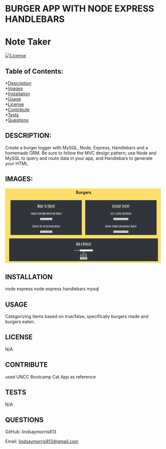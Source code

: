 # BURGER APP WITH NODE EXPRESS HANDLEBARS

# Note Taker
[![License](https://img.shields.io/static/v1?label=license&message=NONE&color=success)](https://github.com/lindsaymorris813/noteaker)

## Table of Contents:
*[Description](#description)  
*[Images](#images)  
*[Installation](#installation)  
*[Usage](#usage)  
*[License](#license)  
*[Contribute](#contribute)  
*[Tests](#tests)  
*[Questions](#questions)  

## DESCRIPTION:

Create a burger logger with MySQL, Node, Express, Handlebars and a homemade ORM. Be sure to follow the MVC design pattern; use Node and MySQL to query and route data in your app, and Handlebars to generate your HTML.

## IMAGES:

![DeployedSite](public/assets/img/deployedSite.png)

## INSTALLATION

node express
node express handlebars
mysql

## USAGE

Categorizing items based on true/false, specifically burgers made and burgers eaten.

## LICENSE

N/A

## CONTRIBUTE

used UNCC Bootcamp Cat App as reference

## TESTS

N/A

## QUESTIONS

GitHub: lindsaymorris813

Email: lindsaymorris813@gmail.com
